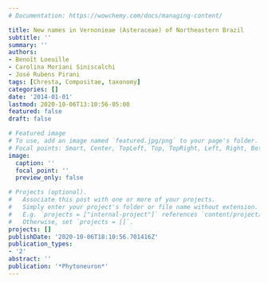 ```yaml
---
# Documentation: https://wowchemy.com/docs/managing-content/

title: New names in Vernonieae (Asteraceae) of Northeastern Brazil
subtitle: ''
summary: ''
authors:
- Benoı̂t Loeuille
- Carolina Moriani Siniscalchi
- José Rubens Pirani
tags: [Chresta, Compositae, taxonomy]
categories: []
date: '2014-01-01'
lastmod: 2020-10-06T13:10:56-05:00
featured: false
draft: false

# Featured image
# To use, add an image named `featured.jpg/png` to your page's folder.
# Focal points: Smart, Center, TopLeft, Top, TopRight, Left, Right, BottomLeft, Bottom, BottomRight.
image:
  caption: ''
  focal_point: ''
  preview_only: false

# Projects (optional).
#   Associate this post with one or more of your projects.
#   Simply enter your project's folder or file name without extension.
#   E.g. `projects = ["internal-project"]` references `content/project/deep-learning/index.md`.
#   Otherwise, set `projects = []`.
projects: []
publishDate: '2020-10-06T18:10:56.701416Z'
publication_types:
- '2'
abstract: ''
publication: '*Phytoneuron*'
---
```

